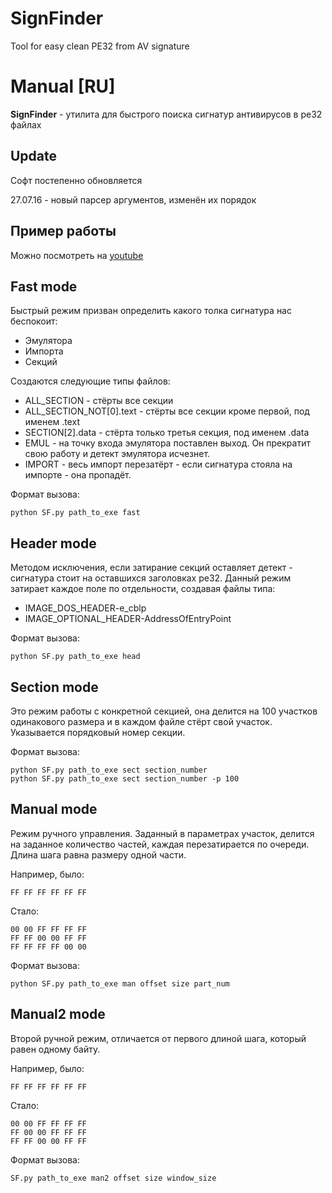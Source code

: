 # SignFinder
Tool for easy clean PE32 from AV signature 
 
# Manual [RU]
**SignFinder** - утилита для быстрого поиска сигнатур антивирусов в pe32 файлах

## Update
Софт постепенно обновляется

27.07.16 - новый парсер аргументов, изменён их порядок

## Пример работы
Можно посмотреть на [youtube](https://www.youtube.com/watch?v=5I6HMdZfoE8)

## Fast mode
Быстрый режим призван определить какого толка сигнатура нас беспокоит:
* Эмулятора
* Импорта
* Секций

Создаются следующие типы файлов:
* ALL_SECTION - стёрты все секции
* ALL_SECTION_NOT[0].text - стёрты все секции кроме первой, под именем .text
* SECTION[2].data - стёрта только третья секция, под именем .data
* EMUL - на точку входа эмулятора поставлен выход. Он прекратит свою работу и детект эмулятора исчезнет.
* IMPORT - весь импорт перезатёрт - если сигнатура стояла на импорте - она пропадёт.

Формат вызова:

	python SF.py path_to_exe fast

## Header mode
Методом исключения, если затирание секций оставляет детект - сигнатура стоит на оставшихся заголовках pe32. Данный режим затирает каждое поле по отдельности, создавая файлы типа:

* IMAGE_DOS_HEADER-e_cblp
* IMAGE_OPTIONAL_HEADER-AddressOfEntryPoint

Формат вызова:

	python SF.py path_to_exe head

## Section mode
Это режим работы с конкретной секцией, она делится на 100 участков одинакового размера и в каждом файле стёрт свой участок. Указывается порядковый номер секции.

Формат вызова:

	python SF.py path_to_exe sect section_number
	python SF.py path_to_exe sect section_number -p 100

## Manual mode
Режим ручного управления. Заданный в параметрах участок, делится на заданное количество частей, каждая перезатирается по очереди. Длина шага равна размеру одной части.

Например, было:

	FF FF FF FF FF FF 
Стало:

	00 00 FF FF FF FF 	
	FF FF 00 00 FF FF 	
	FF FF FF FF 00 00
	
Формат вызова:

	python SF.py path_to_exe man offset size part_num

## Manual2 mode
Второй ручной режим, отличается от первого длиной шага, который равен одному байту.

Например, было:

	FF FF FF FF FF FF 
Стало:

	00 00 FF FF FF FF 
	FF 00 00 FF FF FF 
	FF FF 00 00 FF FF 

Формат вызова:

	SF.py path_to_exe man2 offset size window_size

